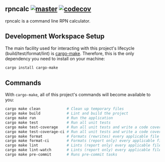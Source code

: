 
## rpncalc [![master](https://github.com/joeferner/rpncalc/actions/workflows/master.yml/badge.svg)](https://github.com/joeferner/rpncalc/actions/workflows/master.yml) [![codecov](https://codecov.io/gh/joeferner/rpncalc/branch/master/graph/badge.svg?token=SFH1NL79H4)](https://codecov.io/gh/joeferner/rpncalc)

rpncalc is a command line RPN calculator.

## Development Workspace Setup

The main facility used for interacting with this project's lifecycle (build/test/format/lint) is
[cargo-make](https://sagiegurari.github.io/cargo-make). Therefore, this is the only dependency you
need to install on your machine:

```bash
cargo install cargo-make
```

## Commands

With `cargo-make`, all of this project's commands will become available to you:

```bash
cargo make clean            # Clean up temporary files
cargo make build            # Lint and build the project
cargo make run              # Run the application
cargo make test             # Run all unit tests
cargo make test-coverage    # Run all unit tests and write a code coverage report to STDOUT
cargo make test-coverage-ci # Run all unit tests and write a code coverage report to a text file in LCOV format
cargo make format           # Formats (rewrites) every applicable file in the project
cargo make format-ci        # Formats (report only) every applicable file in the project
cargo make lint             # Lints (report only) every applicable file in the project
cargo make lint-watch       # Lints (report only) every applicable file in the project and re-lints whenever files change
cargo make pre-commit       # Runs pre-commit tasks
```
